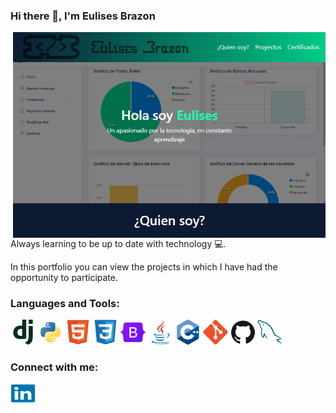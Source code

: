 ### Hi there 👋, I'm Eulises Brazon

<a href="https://eulisesbrazon.github.io/Portafolio/" target="blank">
  <img align="right" alt="Portafolio" width="500" src="https://github.com/EulisesBrazon/EulisesBrazon/blob/main/assets/Portafolio_2.png" alt="Portafolio"/>
</a>

Always learning to be up to date with technology 💻. 

In this portfolio you can view the projects in which I have had the opportunity to participate.

<h3 align="left">Languages and Tools:</h3>

<div align="left"> 
  <img src="https://github.com/devicons/devicon/blob/master/icons/django/django-plain.svg" alt="Django" width="40" height="40"/>
  <img src="https://github.com/devicons/devicon/blob/master/icons/python/python-original.svg" alt="python" width="40" height="40"/>
  <img src="https://github.com/devicons/devicon/blob/master/icons/html5/html5-original.svg" alt="html5" width="40" height="40"/>
  <img src="https://github.com/devicons/devicon/blob/master/icons/css3/css3-original.svg" alt="css3" width="40" height="40"/> 
  <img src="https://github.com/devicons/devicon/blob/master/icons/bootstrap/bootstrap-original.svg" alt="bootstrap" width="40" height="40"/>
  <img src="https://github.com/devicons/devicon/blob/master/icons/java/java-original.svg" alt="java" width="40" height="40"/>
  <img src="https://github.com/devicons/devicon/blob/master/icons/cplusplus/cplusplus-original.svg" alt="cplusplus" width="40" height="40"/> 
  <img src="https://github.com/devicons/devicon/blob/master/icons/git/git-original.svg" alt="git" width="40" height="40"/>
  <img src="https://github.com/devicons/devicon/blob/master/icons/github/github-original.svg" alt="gitHub" width="40" height="40"/>
  <img src="https://github.com/devicons/devicon/blob/master/icons/mysql/mysql-original.svg" alt="MySql" width="40" height="40"/>
</div>

<h3 align="left">Connect with me:</h3>
<a href="https://www.linkedin.com/in/eulises-brazon/" target="blank">
  <img align="center" src="https://github.com/devicons/devicon/blob/master/icons/linkedin/linkedin-original.svg" alt="Linkedin" height="30" width="40" />
</a>


